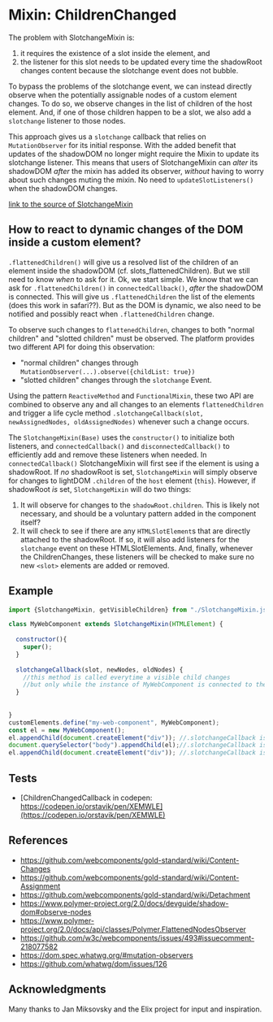 # Mixin: ChildrenChanged

The problem with SlotchangeMixin is:
1. it requires the existence of a slot inside the element, and
2. the listener for this slot needs to be updated every time the shadowRoot changes content 
because the slotchange event does not bubble.

To bypass the problems of the slotchange event, 
we can instead directly observe when the potentially assignable nodes of a custom element changes.
To do so, we observe changes in the list of children of the host element.
And, if one of those children happen to be a slot, 
we also add a `slotchange` listener to those nodes.

This approach gives us a `slotchange` callback that relies on `MutationObserver` for 
its initial response. With the added benefit that 
updates of the shadowDOM no longer might require the Mixin to update its slotchange listener.
This means that users of SlotchangeMixin can 
*alter* its shadowDOM *after* the mixin has added its observer, 
*without* having to worry about such changes muting the mixin.
No need to `updateSlotListeners()` when the shadowDOM changes.

[link to the source of SlotchangeMixin](../../src/SlotchangeMixin.js)

## How to react to dynamic changes of the DOM inside a custom element?

`.flattenedChildren()` will give us a resolved list of the children of an element inside the shadowDOM
 (cf. slots_flattenedChildren).
But we still need to know *when* to ask for it.
Ok, we start simple. 
We know that we can ask for `.flattenedChildren()` in `connectedCallback()`,
*after* the shadowDOM is connected. 
This will give us `.flattenedChildren` the list of the elements (does this work in safari??).
But as the DOM is dynamic, we also need to be notified and possibly react when `.flattenedChildren`
change. 
 
To observe such changes to `flattenedChildren`, changes to both "normal children" and "slotted children"
must be observed. The platform provides two different API for doing this observation:
 * "normal children" changes through ```MutationObserver(...).observe({childList: true})```
 * "slotted children" changes through the ```slotchange``` Event.          

Using the pattern `ReactiveMethod` and `FunctionalMixin`, 
these two API are combined to observe any and all changes to an elements `flattenedChildren`
and trigger a life cycle method `.slotchangeCallback(slot, newAssignedNodes, oldAssignedNodes)`
whenever such a change occurs.

The `SlotchangeMixin(Base)` uses the `constructor()` to initialize both listeners, and 
`connectedCallback()` and `disconnectedCallback()` to efficiently add and remove these listeners when needed.
In `connectedCallback()` SlotchangeMixin will first see if the element is using a shadowRoot.
If *no* shadowRoot is set, `SlotchangeMixin` will simply observe for changes to lightDOM `.children` 
of the `host` element (`this`).
However, if shadowRoot *is* set, `SlotchangeMixin` will do two things:
1. It will observe for changes to the `shadowRoot.children`. 
This is likely not necessary, and should be a voluntary pattern added in the component itself?
2. It will check to see if there are any `HTMLSlotElement`s that are directly attached to the shadowRoot.
If so, it will also add listeners for the `slotchange` event on these HTMLSlotElements.
And, finally, whenever the ChildrenChanges, these listeners will be checked to make sure no new `<slot>` elements are added or removed.

## Example

```javascript
import {SlotchangeMixin, getVisibleChildren} from "./SlotchangeMixin.js";

class MyWebComponent extends SlotchangeMixin(HTMLElement) {
                                               
  constructor(){
    super();
  }
  
  slotchangeCallback(slot, newNodes, oldNodes) {
    //this method is called everytime a visible child changes
    //but only while the instance of MyWebComponent is connected to the DOM.
  }
  
  
}
customElements.define("my-web-component", MyWebComponent);
const el = new MyWebComponent();
el.appendChild(document.createElement("div")); //.slotchangeCallback is NOT triggered since el is not connected to DOM.
document.querySelector("body").appendChild(el);//.slotchangeCallback is triggered when el gets connected to DOM.
el.appendChild(document.createElement("div")); //.slotchangeCallback is triggered while el is connected and childList changes.
```
## Tests
* [ChildrenChangedCallback in codepen: https://codepen.io/orstavik/pen/XEMWLE](https://codepen.io/orstavik/pen/XEMWLE)

## References
* https://github.com/webcomponents/gold-standard/wiki/Content-Changes
* https://github.com/webcomponents/gold-standard/wiki/Content-Assignment
* https://github.com/webcomponents/gold-standard/wiki/Detachment                                  
* https://www.polymer-project.org/2.0/docs/devguide/shadow-dom#observe-nodes
* https://www.polymer-project.org/2.0/docs/api/classes/Polymer.FlattenedNodesObserver
* https://github.com/w3c/webcomponents/issues/493#issuecomment-218077582
* https://dom.spec.whatwg.org/#mutation-observers
* https://github.com/whatwg/dom/issues/126
 
## Acknowledgments
Many thanks to Jan Miksovsky and the Elix project for input and inspiration.

